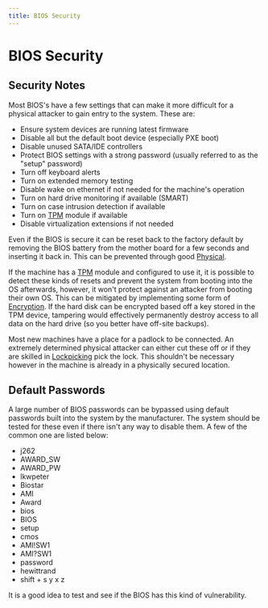 ```yaml
---
title: BIOS Security
---
```


# BIOS Security

## Security Notes

Most BIOS's have a few settings that can make it more difficult for a physical
attacker to gain entry to the system. These are:

* Ensure system devices are running latest firmware
* Disable all but the default boot device (especially PXE boot)
* Disable unused SATA/IDE controllers
* Protect BIOS settings with a strong password (usually referred to as the
  "setup" password)
* Turn off keyboard alerts
* Turn on extended memory testing
* Disable wake on ethernet if not needed for the machine's operation
* Turn on hard drive monitoring if available (SMART)
* Turn on case intrusion detection if available
* Turn on [TPM][1] module if available
* Disable virtualization extensions if not needed

Even if the BIOS is secure it can be reset back to the factory default by
removing the BIOS battery from the mother board for a few seconds and inserting
it back in. This can be prevented through good [Physical][2].

If the machine has a [TPM][1] module and configured to use it, it is possible
to detect these kinds of resets and prevent the system from booting into the OS
afterwards, however, it won't protect against an attacker from booting their
own OS. This can be mitigated by implementing some form of [Encryption][3]. If
the hard disk can be encrypted based off a key stored in the TPM device,
tampering would effectively permanently destroy access to all data on the hard
drive (so you better have off-site backups).

Most new machines have a place for a padlock to be connected. An extremely
determined physical attacker can either cut these off or if they are skilled in
[Lockpicking][4] pick the lock. This shouldn't be necessary however in the
machine is already in a physically secured location.

## Default Passwords

A large number of BIOS passwords can be bypassed using default passwords built
into the system by the manufacturer. The system should be tested for these even
if there isn't any way to disable them. A few of the common one are listed
below:

* j262
* AWARD_SW
* AWARD_PW
* lkwpeter
* Biostar
* AMI
* Award
* bios
* BIOS
* setup
* cmos
* AMI!SW1
* AMI?SW1
* password
* hewittrand
* shift + s y x z

It is a good idea to test and see if the BIOS has this kind of vulnerability.

[1]: ../../security/tpm/
[2]: ../../security/physical/
[3]: ../../security/encryption/
[4]: ../../security/lockpicking/

